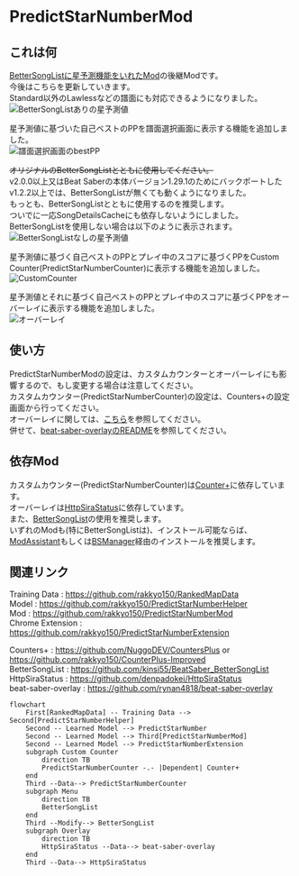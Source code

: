 # PredictStarNumberMod

## これは何
[BetterSongListに星予測機能をいれたMod](https://github.com/rakkyo150/BetterSongList-PredictStarNumber)の後継Modです。<br>
今後はこちらを更新していきます。<br>
Standard以外のLawlessなどの譜面にも対応できるようになりました。<br>
![BetterSongListありの星予測値](https://github.com/user-attachments/assets/55b7621f-9aae-4d0f-bd66-9923e5352c7f)

星予測値に基づいた自己ベストのPPを譜面選択画面に表示する機能を追加しました。<br>
![譜面選択画面のbestPP](https://github.com/user-attachments/assets/34024fe0-131d-4175-a35b-40f3a785876a)

~~オリジナルのBetterSongListとともに使用してください。<br>~~
v2.0.0以上又はBeat Saberの本体バージョン1.29.1のためにバックポートしたv1.2.2以上では、BetterSongListが無くても動くようになりました。<br>
もっとも、BetterSongListとともに使用するのを推奨します。<br>
ついでに一応SongDetailsCacheにも依存しないようにしました。<br>
BetterSongListを使用しない場合は以下のように表示されます。<br>
![BetterSongListなしの星予測値](https://github.com/user-attachments/assets/acb0c49e-5b13-4491-9a53-a00b44ba1a8d)

星予測値に基づく自己ベストのPPとプレイ中のスコアに基づくPPをCustom Counter(PredictStarNumberCounter)に表示する機能を追加しました。<br>
![CustomCounter](https://github.com/user-attachments/assets/89acc929-1c64-4c88-9632-1156b83a7c87)

星予測値とそれに基づく自己ベストのPPとプレイ中のスコアに基づくPPをオーバーレイに表示する機能を追加しました。<br>
![オーバーレイ](https://github.com/user-attachments/assets/58bde7c6-74d9-4664-8e6d-bd2c6845aeca)

## 使い方
PredictStarNumberModの設定は、カスタムカウンターとオーバーレイにも影響するので、もし変更する場合は注意してください。<br>
カスタムカウンター(PredictStarNumberCounter)の設定は、Counters+の設定画面から行ってください。<br>
オーバーレイに関しては、[こちら](PredictStarNumberMod/Overlay/README_Overlay.md)を参照してください。<br>
併せて、[beat-saber-overlayのREADME](https://github.com/rynan4818/beat-saber-overlay)を参照してください。<br>

## 依存Mod
カスタムカウンター(PredictStarNumberCounter)は[Counter+](https://github.com/NuggoDEV/CountersPlus)に依存しています。<br>
オーバーレイは[HttpSiraStatus](https://github.com/denpadokei/HttpSiraStatus)に依存しています。<br>
また、[BetterSongList](https://github.com/kinsi55/BeatSaber_BetterSongList)の使用を推奨します。<br>
いずれのModも(特にBetterSongListは)、インストール可能ならば、[ModAssistant](https://github.com/bsmg/ModAssistant)もしくは[BSManager](https://github.com/Zagrios/bs-manager)経由のインストールを推奨します。

## 関連リンク
Training Data : https://github.com/rakkyo150/RankedMapData <br>
Model : https://github.com/rakkyo150/PredictStarNumberHelper <br>
Mod : https://github.com/rakkyo150/PredictStarNumberMod <br>
Chrome Extension : https://github.com/rakkyo150/PredictStarNumberExtension <br>

Counters+ : https://github.com/NuggoDEV/CountersPlus or https://github.com/rakkyo150/CounterPlus-Improved<br>
BetterSongList : https://github.com/kinsi55/BeatSaber_BetterSongList<br>
HttpSiraStatus : https://github.com/denpadokei/HttpSiraStatus<br>
beat-saber-overlay : https://github.com/rynan4818/beat-saber-overlay<br>

```mermaid
flowchart
    First[RankedMapData] -- Training Data --> Second[PredictStarNumberHelper]
    Second -- Learned Model --> PredictStarNumber
    Second -- Learned Model --> Third[PredictStarNumberMod] 
    Second -- Learned Model --> PredictStarNumberExtension
    subgraph Custom Counter
        direction TB
        PredictStarNumberCounter -.- |Dependent| Counter+
    end
    Third --Data--> PredictStarNumberCounter
    subgraph Menu
        direction TB
        BetterSongList
    end
    Third --Modify--> BetterSongList
    subgraph Overlay
        direction TB
        HttpSiraStatus --Data--> beat-saber-overlay
    end
    Third --Data--> HttpSiraStatus
```
